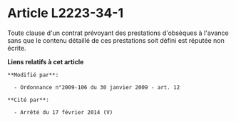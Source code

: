 # Article L2223-34-1

Toute clause d'un contrat prévoyant des prestations d'obsèques à l'avance sans que le contenu détaillé de ces prestations
soit défini est réputée non écrite.

**Liens relatifs à cet article**

	**Modifié par**:

	  - Ordonnance n°2009-106 du 30 janvier 2009 - art. 12

	**Cité par**:

	  - Arrêté du 17 février 2014 (V)

